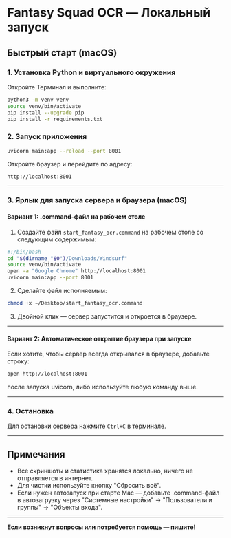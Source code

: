 # Fantasy Squad OCR — Локальный запуск

## Быстрый старт (macOS)

### 1. Установка Python и виртуального окружения

Откройте Терминал и выполните:

```bash
python3 -m venv venv
source venv/bin/activate
pip install --upgrade pip
pip install -r requirements.txt
```

### 2. Запуск приложения

```bash
uvicorn main:app --reload --port 8001
```

Откройте браузер и перейдите по адресу:

```
http://localhost:8001
```

---

### 3. Ярлык для запуска сервера и браузера (macOS)

#### Вариант 1: .command-файл на рабочем столе

1. Создайте файл `start_fantasy_ocr.command` на рабочем столе со следующим содержимым:

```bash
#!/bin/bash
cd "$(dirname "$0")/Downloads/Windsurf"
source venv/bin/activate
open -a "Google Chrome" http://localhost:8001
uvicorn main:app --port 8001
```

2. Сделайте файл исполняемым:

```bash
chmod +x ~/Desktop/start_fantasy_ocr.command
```

3. Двойной клик — сервер запустится и откроется в браузере.

---

#### Вариант 2: Автоматическое открытие браузера при запуске

Если хотите, чтобы сервер всегда открывался в браузере, добавьте строку:

```bash
open http://localhost:8001
```

после запуска uvicorn, либо используйте любую команду выше.

---

### 4. Остановка

Для остановки сервера нажмите `Ctrl+C` в терминале.

---

## Примечания
- Все скриншоты и статистика хранятся локально, ничего не отправляется в интернет.
- Для чистки используйте кнопку "Сбросить всё".
- Если нужен автозапуск при старте Mac — добавьте .command-файл в автозагрузку через "Системные настройки" → "Пользователи и группы" → "Объекты входа".

---

**Если возникнут вопросы или потребуется помощь — пишите!**
